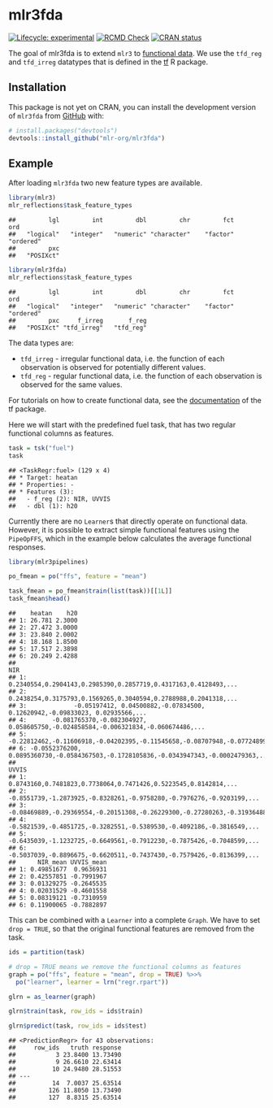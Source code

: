 
# mlr3fda

<!-- badges: start -->

[![Lifecycle:
experimental](https://img.shields.io/badge/lifecycle-experimental-orange.svg)](https://lifecycle.r-lib.org/articles/stages.html#experimental)
[![RCMD
Check](https://github.com/mlr-org/mlr3fda/actions/workflows/rcmdcheck.yaml/badge.svg)](https://github.com/mlr-org/mlr3fda/actions/workflows/rcmdcheck.yaml)
[![CRAN
status](https://www.r-pkg.org/badges/version/mlr3fda)](https://CRAN.R-project.org/package=mlr3fda)
<!-- badges: end -->

The goal of mlr3fda is to extend `mlr3` to [functional
data](https://en.wikipedia.org/wiki/Functional_data_analysis). We use
the `tfd_reg` and `tfd_irreg` datatypes that is defined in the
[tf](https://github.com/tidyfun/tf) R package.

## Installation

This package is not yet on CRAN, you can install the development version
of `mlr3fda` from [GitHub](https://github.com/) with:

``` r
# install.packages("devtools")
devtools::install_github("mlr-org/mlr3fda")
```

## Example

After loading `mlr3fda` two new feature types are available.

``` r
library(mlr3)
mlr_reflections$task_feature_types
```

    ##         lgl         int         dbl         chr         fct         ord 
    ##   "logical"   "integer"   "numeric" "character"    "factor"   "ordered" 
    ##         pxc 
    ##   "POSIXct"

``` r
library(mlr3fda)
mlr_reflections$task_feature_types
```

    ##         lgl         int         dbl         chr         fct         ord 
    ##   "logical"   "integer"   "numeric" "character"    "factor"   "ordered" 
    ##         pxc     f_irreg       f_reg 
    ##   "POSIXct" "tfd_irreg"   "tfd_reg"

The data types are:

- `tfd_irreg` - irregular functional data, i.e. the function of each
  observation is observed for potentially different values.
- `tfd_reg` - regular functional data, i.e. the function of each
  observation is observed for the same values.

For tutorials on how to create functional data, see the
[documentation](https://github.com/tidyfun/tf) of the tf package.

Here we will start with the predefined fuel task, that has two regular
functional columns as features.

``` r
task = tsk("fuel")
task
```

    ## <TaskRegr:fuel> (129 x 4)
    ## * Target: heatan
    ## * Properties: -
    ## * Features (3):
    ##   - f_reg (2): NIR, UVVIS
    ##   - dbl (1): h20

Currently there are no `Learner`s that directly operate on functional
data. However, it is possible to extract simple functional features
using the `PipeOpFFS`, which in the example below calculates the average
functional responses.

``` r
library(mlr3pipelines)

po_fmean = po("ffs", feature = "mean")

task_fmean = po_fmean$train(list(task))[[1L]]
task_fmean$head()
```

    ##    heatan    h20
    ## 1: 26.781 2.3000
    ## 2: 27.472 3.0000
    ## 3: 23.840 2.0002
    ## 4: 18.168 1.8500
    ## 5: 17.517 2.3898
    ## 6: 20.249 2.4288
    ##                                                                                        NIR
    ## 1:                         0.2340554,0.2904143,0.2985390,0.2857719,0.4317163,0.4128493,...
    ## 2:                         0.2438254,0.3175793,0.1569265,0.3040594,0.2788988,0.2041318,...
    ## 3:             -0.05197412, 0.04500882,-0.07834500, 0.12620942,-0.09833023, 0.02935566,...
    ## 4:       -0.081765370,-0.082304927, 0.058605750,-0.024858584,-0.006321834,-0.060674486,...
    ## 5:             -0.22812462,-0.11606918,-0.04202395,-0.11545658,-0.08707948,-0.07724899,...
    ## 6: -0.0552376200, 0.0895360730,-0.0584367503,-0.1728105836,-0.0343947343,-0.0002479363,...
    ##                                                                          UVVIS
    ## 1:             0.8743160,0.7481823,0.7738064,0.7471426,0.5223545,0.8142814,...
    ## 2:       -0.8551739,-1.2873925,-0.8328261,-0.9758280,-0.7976276,-0.9203199,...
    ## 3: -0.08469889,-0.29369554,-0.20151308,-0.26229300,-0.27280263,-0.31936488,...
    ## 4:       -0.5821539,-0.4851725,-0.3282551,-0.5389530,-0.4092186,-0.3816549,...
    ## 5:       -0.6435039,-1.1232725,-0.6649561,-0.7912230,-0.7875426,-0.7048599,...
    ## 6:       -0.5037039,-0.8896675,-0.6620511,-0.7437430,-0.7579426,-0.8136399,...
    ##      NIR_mean UVVIS_mean
    ## 1: 0.49851677  0.9636931
    ## 2: 0.42557851 -0.7991967
    ## 3: 0.01329275 -0.2645535
    ## 4: 0.02031529 -0.4601558
    ## 5: 0.08319121 -0.7310959
    ## 6: 0.11900065 -0.7882897

This can be combined with a `Learner` into a complete `Graph`. We have
to set `drop = TRUE`, so that the original functional features are
removed from the task.

``` r
ids = partition(task)

# drop = TRUE means we remove the functional columns as features
graph = po("ffs", feature = "mean", drop = TRUE) %>>%
  po("learner", learner = lrn("regr.rpart"))

glrn = as_learner(graph)

glrn$train(task, row_ids = ids$train)

glrn$predict(task, row_ids = ids$test)
```

    ## <PredictionRegr> for 43 observations:
    ##     row_ids   truth response
    ##           3 23.8400 13.73490
    ##           9 26.6610 22.63414
    ##          10 24.9480 28.51553
    ## ---                         
    ##          14  7.0037 25.63514
    ##         126 11.8050 13.73490
    ##         127  8.8315 25.63514

